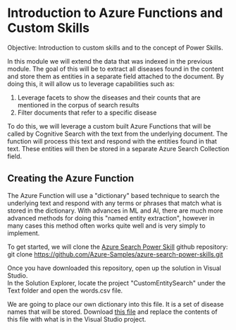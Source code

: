 # Introduction to Azure Functions and Custom Skills
Objective: Introduction to custom skills and to the concept of Power Skills.

In this module we will extend the data that was indexed in the previous module.  The goal of this will be to extract all diseases found in the content and store them as entities in a separate field attached to the document.  By doing this, it will allow us to leverage capabilities such as:

1) Leverage facets to show the diseases and their counts that are mentioned in the corpus of search results
2) Filter documents that refer to a specific disease

To do this, we will leverage a custom built Azure Functions that will be called by Cognitive Search with the text from the underlying document.  The function will process this text and respond with the entities found in that text.  These entities will then be stored in a separate Azure Search Collection field.

## Creating the Azure Function

The Azure Function will use a "dictionary" based technique to search the underlying text and respond with any terms or phrases that match what is stored in the dictionary.  With advances in ML and AI, there are much more advanced methods for doing this "named entity extraction", however in many cases this method often works quite well and is very simply to implement.  

To get started, we will clone the [Azure Search Power Skill](https://github.com/Azure-Samples/azure-search-power-skills) github repository: git clone https://github.com/Azure-Samples/azure-search-power-skills.git

Once you have downloaded this repository, open up the solution in Visual Studio.  
In the Solution Explorer, locate the project "CustomEntitySearch" under the Text folder and open the words.csv file.

We are going to place our own dictionary into this file.  It is a set of disease names that will be stored.  Download [this file](https://kmworkshop.blob.core.windows.net/workshop-lab-files/words.csv) and replace the contents of this file with what is in the Visual Studio project.


